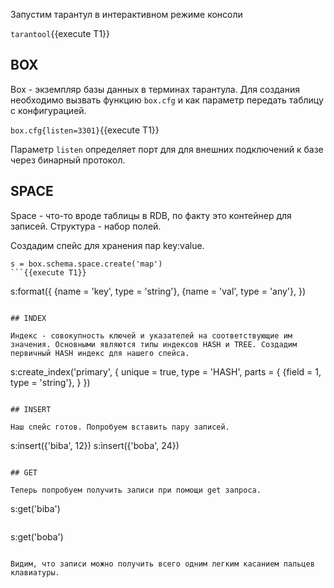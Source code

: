 Запустим тарантул в интерактивном режиме консоли

`tarantool`{{execute T1}}

## BOX

Box - экземпляр базы данных в терминах тарантула. Для создания необходимо вызвать функцию `box.cfg` и как параметр передать таблицу с конфигурацией.

`box.cfg{listen=3301}`{{execute T1}}

Параметр `listen` определяет порт для для внешних подключений к базе через бинарный протокол.

## SPACE

Space - что-то вроде таблицы в RDB, по факту это контейнер для записей. Структура - набор полей.

Создадим спейс для хранения пар key:value.

```
s = box.schema.space.create('map')
```{{execute T1}}

```
s:format({
    {name = 'key', type = 'string'},
    {name = 'val', type = 'any'},
})
```{{execute T1}}

## INDEX

Индекс - совокупность ключей и указателей на соответствующие им значения. Основными являются типы индексов HASH и TREE. Создадим первичный HASH индекс для нашего спейса.

```
s:create_index('primary', {
    unique = true,
    type = 'HASH',
    parts = {
        {field = 1, type = 'string'},
    }
})
```{{execute T1}}

## INSERT

Наш спейс готов. Попробуем вставить пару записей.

```
s:insert({'biba', 12})
s:insert({'boba', 24})
```{{execute T1}}

## GET

Теперь попробуем получить записи при помощи get запроса.

```
s:get('biba')
```{{execute T1}}

```
s:get('boba')
```{{execute T1}}

Видим, что записи можно получить всего одним легким касанием пальцев клавиатуры.
